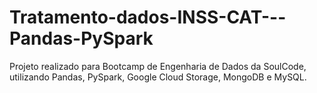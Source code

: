 # Tratamento-dados-INSS-CAT---Pandas-PySpark
Projeto realizado para Bootcamp de Engenharia de Dados da SoulCode, utilizando Pandas, PySpark, Google Cloud Storage, MongoDB e MySQL.
